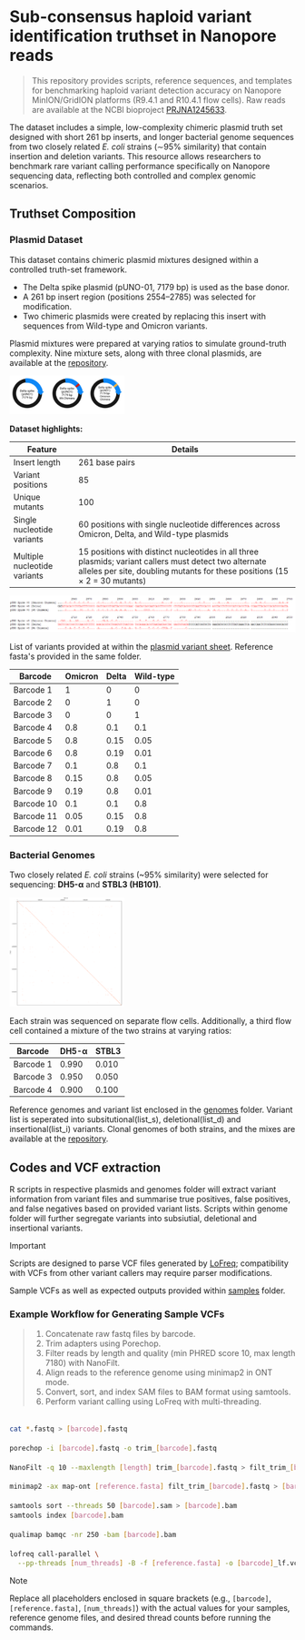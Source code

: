 # Sub-consensus haploid variant identification truthset in Nanopore reads
> This repository provides scripts, reference sequences, and templates for benchmarking haploid variant detection accuracy on Nanopore MinION/GridION platforms (R9.4.1 and R10.4.1 flow cells).
> Raw reads are available at the NCBI bioproject [PRJNA1245633](https://www.ncbi.nlm.nih.gov/bioproject/1245633). 

The dataset includes a simple, low-complexity chimeric plasmid truth set designed with short 261 bp inserts, and longer bacterial genome sequences from two closely related *E. coli* strains (∼95% similarity) that contain insertion and deletion variants. This resource allows researchers to benchmark rare variant calling performance specifically on Nanopore sequencing data, reflecting both controlled and complex genomic scenarios.

## Truthset Composition

### Plasmid Dataset

This dataset contains chimeric plasmid mixtures designed within a controlled truth-set framework.

- The Delta spike plasmid (pUNO-01, 7179 bp) is used as the base donor.  
- A 261 bp insert region (positions 2554–2785) was selected for modification.  
- Two chimeric plasmids were created by replacing this insert with sequences from Wild-type and Omicron variants.  

Plasmid mixtures were prepared at varying ratios to simulate ground-truth complexity. Nine mixture sets, along with three clonal plasmids, are available at the [repository](https://www.ncbi.nlm.nih.gov/bioproject/1245633).

<img src="/img/vector.png" alt="plasmid design" style="width:40%; height:auto;"/>


**Dataset highlights:**

| Feature                     | Details                                         |
|-----------------------------|------------------------------------------------|
| Insert length               | 261 base pairs                                  |
| Variant positions           | 85                                              |
| Unique mutants              | 100                                             |
| Single nucleotide variants  | 60 positions with single nucleotide differences across Omicron, Delta, and Wild-type plasmids |
| Multiple nucleotide variants| 15 positions with distinct nucleotides in all three plasmids; variant callers must detect two alternate alleles per site, doubling mutants for these positions (15 × 2 = 30 mutants)  |

 
![dot_aln](img/dot_aln.png)

List of variants provided at within the [plasmid variant sheet](/plasmids/list_vector.xlsx). Reference fasta's provided in the same folder. 

| Barcode    | Omicron | Delta | Wild-type |
|------------|---------|-------|-----------|
| Barcode 1  | 1       | 0     | 0         |
| Barcode 2  | 0       | 1     | 0         |
| Barcode 3  | 0       | 0     | 1         |
| Barcode 4  | 0.8     | 0.1   | 0.1       |
| Barcode 5  | 0.8     | 0.15  | 0.05      |
| Barcode 6  | 0.8     | 0.19  | 0.01      |
| Barcode 7  | 0.1     | 0.8   | 0.1       |
| Barcode 8  | 0.15    | 0.8   | 0.05      |
| Barcode 9  | 0.19    | 0.8   | 0.01      |
| Barcode 10 | 0.1     | 0.1   | 0.8       |
| Barcode 11 | 0.05    | 0.15  | 0.8       |
| Barcode 12 | 0.01    | 0.19  | 0.8       |

### Bacterial Genomes

Two closely related *E. coli* strains (~95% similarity) were selected for sequencing: **DH5-α** and **STBL3 (HB101)**. 

<img src="img/genome_pair.png" alt="dot" style="width:40%; height:auto;"/>

Each strain was sequenced on separate flow cells. Additionally, a third flow cell contained a mixture of the two strains at varying ratios:

| Barcode        | DH5-α  | STBL3  |
|----------------|--------|--------|
|Barcode 1       | 0.990  | 0.010  |
|Barcode 3       | 0.950  | 0.050  |
|Barcode 4       | 0.900  | 0.100  |

Reference genomes and variant list enclosed in the [genomes](/genomes) folder. Variant list is seperated into subsitutional(list_s), deletional(list_d) and insertional(list_i) variants. Clonal genomes of both strains, and the mixes are available at the [repository](https://www.ncbi.nlm.nih.gov/bioproject/1245633).

## Codes and VCF extraction 
R scripts in respective plasmids and genomes folder will extract variant information from variant files and summarise true positives, false positives, and false negatives based on provided variant lists. Scripts within genome folder will further segregate variants into subsiutial, deletional and insertional variants. 
> [!Important]
> Scripts are designed to parse VCF files generated by [LoFreq](https://csb5.github.io/lofreq/); compatibility with VCFs from other variant callers may require parser modifications.

Sample VCFs as well as expected outputs provided within [samples](/samples) folder. 
### Example Workflow for Generating Sample VCFs

> 1) Concatenate raw fastq files by barcode.
> 2) Trim adapters using Porechop.
> 3)  Filter reads by length and quality (min PHRED score 10, max length 7180) with NanoFilt.
> 4)  Align reads to the reference genome using minimap2 in ONT mode.
> 5)  Convert, sort, and index SAM files to BAM format using samtools.
> 6)  Perform variant calling using LoFreq with multi-threading.

```bash

cat *.fastq > [barcode].fastq

porechop -i [barcode].fastq -o trim_[barcode].fastq

NanoFilt -q 10 --maxlength [length] trim_[barcode].fastq > filt_trim_[barcode].fastq

minimap2 -ax map-ont [reference.fasta] filt_trim_[barcode].fastq > [barcode].sam

samtools sort --threads 50 [barcode].sam > [barcode].bam
samtools index [barcode].bam

qualimap bamqc -nr 250 -bam [barcode].bam

lofreq call-parallel \
  --pp-threads [num_threads] -B -f [reference.fasta] -o [barcode]_lf.vcf [barcode].bam

```
> [!Note]
> Replace all placeholders enclosed in square brackets (e.g., `[barcode]`, `[reference.fasta]`, `[num_threads]`) with the actual values for your samples, reference genome files, and desired thread counts before running the commands.



